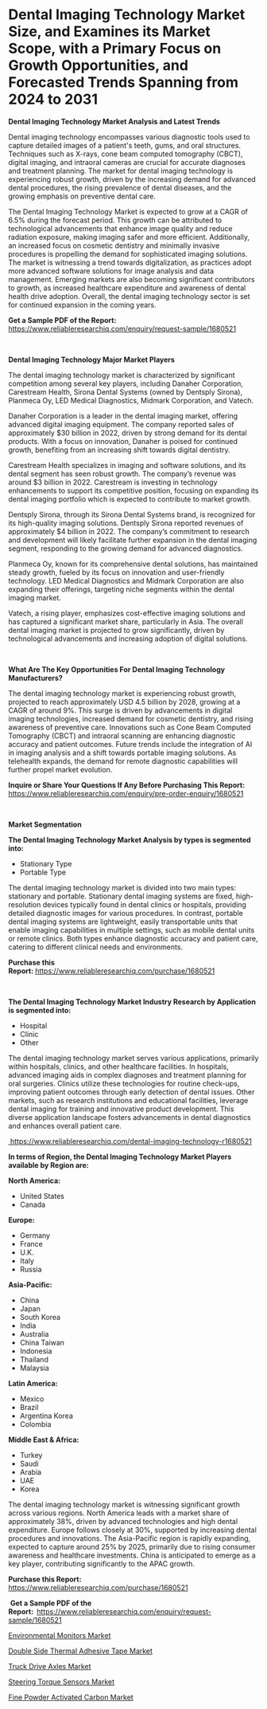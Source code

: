 <p><h1>Dental Imaging Technology Market Size, and Examines its Market Scope, with a Primary Focus on Growth Opportunities, and Forecasted Trends Spanning from 2024 to 2031</h1></p><p><strong>Dental Imaging Technology Market Analysis and Latest Trends</strong></p>
<p><p>Dental imaging technology encompasses various diagnostic tools used to capture detailed images of a patient's teeth, gums, and oral structures. Techniques such as X-rays, cone beam computed tomography (CBCT), digital imaging, and intraoral cameras are crucial for accurate diagnoses and treatment planning. The market for dental imaging technology is experiencing robust growth, driven by the increasing demand for advanced dental procedures, the rising prevalence of dental diseases, and the growing emphasis on preventive dental care.</p><p>The Dental Imaging Technology Market is expected to grow at a CAGR of 6.5% during the forecast period. This growth can be attributed to technological advancements that enhance image quality and reduce radiation exposure, making imaging safer and more efficient. Additionally, an increased focus on cosmetic dentistry and minimally invasive procedures is propelling the demand for sophisticated imaging solutions. The market is witnessing a trend towards digitalization, as practices adopt more advanced software solutions for image analysis and data management. Emerging markets are also becoming significant contributors to growth, as increased healthcare expenditure and awareness of dental health drive adoption. Overall, the dental imaging technology sector is set for continued expansion in the coming years.</p></p>
<p><strong>Get a Sample PDF of the Report:&nbsp;</strong> <a href="https://www.reliableresearchiq.com/enquiry/request-sample/1680521?utm_campaign=1123&utm_medium=2&utm_source=Github&utm_content=ia&utm_term=12102024&utm_id=dental-imaging-technology">https://www.reliableresearchiq.com/enquiry/request-sample/1680521</a></p>
<p>&nbsp;</p>
<p><strong>Dental Imaging Technology Major Market Players</strong></p>
<p><p>The dental imaging technology market is characterized by significant competition among several key players, including Danaher Corporation, Carestream Health, Sirona Dental Systems (owned by Dentsply Sirona), Planmeca Oy, LED Medical Diagnostics, Midmark Corporation, and Vatech. </p><p>Danaher Corporation is a leader in the dental imaging market, offering advanced digital imaging equipment. The company reported sales of approximately $30 billion in 2022, driven by strong demand for its dental products. With a focus on innovation, Danaher is poised for continued growth, benefiting from an increasing shift towards digital dentistry.</p><p>Carestream Health specializes in imaging and software solutions, and its dental segment has seen robust growth. The company’s revenue was around $3 billion in 2022. Carestream is investing in technology enhancements to support its competitive position, focusing on expanding its dental imaging portfolio which is expected to contribute to market growth.</p><p>Dentsply Sirona, through its Sirona Dental Systems brand, is recognized for its high-quality imaging solutions. Dentsply Sirona reported revenues of approximately $4 billion in 2022. The company’s commitment to research and development will likely facilitate further expansion in the dental imaging segment, responding to the growing demand for advanced diagnostics.</p><p>Planmeca Oy, known for its comprehensive dental solutions, has maintained steady growth, fueled by its focus on innovation and user-friendly technology. LED Medical Diagnostics and Midmark Corporation are also expanding their offerings, targeting niche segments within the dental imaging market.</p><p>Vatech, a rising player, emphasizes cost-effective imaging solutions and has captured a significant market share, particularly in Asia. The overall dental imaging market is projected to grow significantly, driven by technological advancements and increasing adoption of digital solutions.</p></p>
<p>&nbsp;</p>
<p><strong>What Are The Key Opportunities For Dental Imaging Technology Manufacturers?</strong></p>
<p><p>The dental imaging technology market is experiencing robust growth, projected to reach approximately USD 4.5 billion by 2028, growing at a CAGR of around 9%. This surge is driven by advancements in digital imaging technologies, increased demand for cosmetic dentistry, and rising awareness of preventive care. Innovations such as Cone Beam Computed Tomography (CBCT) and intraoral scanning are enhancing diagnostic accuracy and patient outcomes. Future trends include the integration of AI in imaging analysis and a shift towards portable imaging solutions. As telehealth expands, the demand for remote diagnostic capabilities will further propel market evolution.</p></p>
<p><strong>Inquire or Share Your Questions If Any Before Purchasing This Report:</strong> <a href="https://www.reliableresearchiq.com/enquiry/pre-order-enquiry/1680521?utm_campaign=1123&utm_medium=2&utm_source=Github&utm_content=ia&utm_term=12102024&utm_id=dental-imaging-technology">https://www.reliableresearchiq.com/enquiry/pre-order-enquiry/1680521</a></p>
<p>&nbsp;</p>
<p><strong>Market Segmentation</strong></p>
<p><strong>The Dental Imaging Technology Market Analysis by types is segmented into:</strong></p>
<p><ul><li>Stationary Type</li><li>Portable Type</li></ul></p>
<p><p>The dental imaging technology market is divided into two main types: stationary and portable. Stationary dental imaging systems are fixed, high-resolution devices typically found in dental clinics or hospitals, providing detailed diagnostic images for various procedures. In contrast, portable dental imaging systems are lightweight, easily transportable units that enable imaging capabilities in multiple settings, such as mobile dental units or remote clinics. Both types enhance diagnostic accuracy and patient care, catering to different clinical needs and environments.</p></p>
<p><strong>Purchase this Report:&nbsp;</strong><a href="https://www.reliableresearchiq.com/purchase/1680521?utm_campaign=1123&utm_medium=2&utm_source=Github&utm_content=ia&utm_term=12102024&utm_id=dental-imaging-technology">https://www.reliableresearchiq.com/purchase/1680521</a></p>
<p>&nbsp;</p>
<p><strong>The Dental Imaging Technology Market Industry Research by Application is segmented into:</strong></p>
<p><ul><li>Hospital</li><li>Clinic</li><li>Other</li></ul></p>
<p><p>The dental imaging technology market serves various applications, primarily within hospitals, clinics, and other healthcare facilities. In hospitals, advanced imaging aids in complex diagnoses and treatment planning for oral surgeries. Clinics utilize these technologies for routine check-ups, improving patient outcomes through early detection of dental issues. Other markets, such as research institutions and educational facilities, leverage dental imaging for training and innovative product development. This diverse application landscape fosters advancements in dental diagnostics and enhances overall patient care.</p></p>
<p><a href="https://www.reliableresearchiq.com/dental-imaging-technology-r1680521?utm_campaign=1123&utm_medium=2&utm_source=Github&utm_content=ia&utm_term=12102024&utm_id=dental-imaging-technology">&nbsp;https://www.reliableresearchiq.com/dental-imaging-technology-r1680521</a></p>
<p><strong>In terms of Region, the Dental Imaging Technology Market Players available by Region are:</strong></p>
<p>
    <p> <strong> North America: </strong>
        <ul>
            <li>United States</li>
            <li>Canada</li>
        </ul>
        </p> 
    <p> <strong> Europe: </strong>
        <ul>
            <li>Germany</li>
            <li>France</li>
            <li>U.K.</li>
            <li>Italy</li>
            <li>Russia</li>
        </ul>
        </p> 
    <p> <strong> Asia-Pacific: </strong>
        <ul>
            <li>China</li>
            <li>Japan</li>
            <li>South Korea</li>
            <li>India</li>
            <li>Australia</li>
            <li>China Taiwan</li>
            <li>Indonesia</li>
            <li>Thailand</li>
            <li>Malaysia</li>
        </ul>
        </p> 
    <p> <strong> Latin America: </strong>
        <ul>
            <li>Mexico</li>
            <li>Brazil</li>
            <li>Argentina Korea</li>
            <li>Colombia</li>
        </ul>
        </p> 
    <p> <strong> Middle East & Africa: </strong>
        <ul>
            <li>Turkey</li>
            <li>Saudi</li>
            <li>Arabia</li>
            <li>UAE</li>
            <li>Korea</li>
        </ul>
    </p>
    </p>
<p><p>The dental imaging technology market is witnessing significant growth across various regions. North America leads with a market share of approximately 38%, driven by advanced technologies and high dental expenditure. Europe follows closely at 30%, supported by increasing dental procedures and innovations. The Asia-Pacific region is rapidly expanding, expected to capture around 25% by 2025, primarily due to rising consumer awareness and healthcare investments. China is anticipated to emerge as a key player, contributing significantly to the APAC growth.</p></p>
<p><strong>Purchase this Report: </strong><a href="https://www.reliableresearchiq.com/purchase/1680521?utm_campaign=1123&utm_medium=2&utm_source=Github&utm_content=ia&utm_term=12102024&utm_id=dental-imaging-technology">https://www.reliableresearchiq.com/purchase/1680521</a></p>
<p>&nbsp;<strong>Get a Sample PDF of the Report:&nbsp;&nbsp;</strong><a href="https://www.reliableresearchiq.com/enquiry/request-sample/1680521?utm_campaign=1123&utm_medium=2&utm_source=Github&utm_content=ia&utm_term=12102024&utm_id=dental-imaging-technology">https://www.reliableresearchiq.com/enquiry/request-sample/1680521</a></p>
<p><strong></strong></p>
<p><p><a href="https://github.com/akrenkthongy/Market-Research-Report-List-1/blob/main/environmental-monitors-market.md?utm_campaign=1123&utm_medium=2&utm_source=Github&utm_content=ia&utm_term=12102024&utm_id=dental-imaging-technology">Environmental Monitors Market</a></p><p><a href="https://www.linkedin.com/pulse/global-double-side-thermal-adhesive-tape-market-trends-rqdde?utm_campaign=1123&utm_medium=2&utm_source=Github&utm_content=ia&utm_term=12102024&utm_id=dental-imaging-technology">Double Side Thermal Adhesive Tape Market</a></p><p><a href="https://github.com/thulinondelorew/Market-Research-Report-List-1/blob/main/truck-drive-axles-market.md?utm_campaign=1123&utm_medium=2&utm_source=Github&utm_content=ia&utm_term=12102024&utm_id=dental-imaging-technology">Truck Drive Axles Market</a></p><p><a href="https://www.linkedin.com/pulse/pioneering-growth-analyzing-global-steering-torque-sensors-ld88f?utm_campaign=1123&utm_medium=2&utm_source=Github&utm_content=ia&utm_term=12102024&utm_id=dental-imaging-technology">Steering Torque Sensors Market</a></p><p><a href="https://www.linkedin.com/pulse/fine-powder-activated-carbon-revenue-growth-report-qtj0e?utm_campaign=1123&utm_medium=2&utm_source=Github&utm_content=ia&utm_term=12102024&utm_id=dental-imaging-technology">Fine Powder Activated Carbon Market</a></p></p>